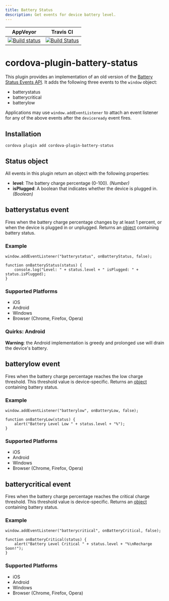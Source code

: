 ```yaml
---
title: Battery Status
description: Get events for device battery level.
---
```

<!--
# license: Licensed to the Apache Software Foundation (ASF) under one
#         or more contributor license agreements.  See the NOTICE file
#         distributed with this work for additional information
#         regarding copyright ownership.  The ASF licenses this file
#         to you under the Apache License, Version 2.0 (the
#         "License"); you may not use this file except in compliance
#         with the License.  You may obtain a copy of the License at
#
#           http://www.apache.org/licenses/LICENSE-2.0
#
#         Unless required by applicable law or agreed to in writing,
#         software distributed under the License is distributed on an
#         "AS IS" BASIS, WITHOUT WARRANTIES OR CONDITIONS OF ANY
#         KIND, either express or implied.  See the License for the
#         specific language governing permissions and limitations
#         under the License.
-->

|AppVeyor|Travis CI|
|:-:|:-:|
|[![Build status](https://ci.appveyor.com/api/projects/status/github/apache/cordova-plugin-battery-status?branch=master)](https://ci.appveyor.com/project/ApacheSoftwareFoundation/cordova-plugin-battery-status)|[![Build Status](https://travis-ci.org/apache/cordova-plugin-battery-status.svg?branch=master)](https://travis-ci.org/apache/cordova-plugin-battery-status)|

# cordova-plugin-battery-status

This plugin provides an implementation of an old version of the [Battery Status Events API][w3c_spec]. It adds the following three events to the `window` object:

* batterystatus
* batterycritical
* batterylow

Applications may use `window.addEventListener` to attach an event listener for any of the above events after the `deviceready` event fires.

## Installation

    cordova plugin add cordova-plugin-battery-status

## Status object

All events in this plugin return an object with the following properties:

- __level__: The battery charge percentage (0-100). _(Number)_
- __isPlugged__: A boolean that indicates whether the device is plugged in. _(Boolean)_

## batterystatus event

Fires when the battery charge percentage changes by at least 1 percent, or when the device is plugged in or unplugged. Returns an [object][status_object] containing battery status.

### Example

    window.addEventListener("batterystatus", onBatteryStatus, false);

    function onBatteryStatus(status) {
        console.log("Level: " + status.level + " isPlugged: " + status.isPlugged);
    }

### Supported Platforms

- iOS
- Android
- Windows
- Browser (Chrome, Firefox, Opera)

### Quirks: Android

**Warning**: the Android implementation is greedy and prolonged use will drain the device's battery.

## batterylow event

Fires when the battery charge percentage reaches the low charge threshold. This threshold value is device-specific. Returns an [object][status_object] containing battery status.

### Example

    window.addEventListener("batterylow", onBatteryLow, false);

    function onBatteryLow(status) {
        alert("Battery Level Low " + status.level + "%");
    }

### Supported Platforms

- iOS
- Android
- Windows
- Browser (Chrome, Firefox, Opera)

## batterycritical event

Fires when the battery charge percentage reaches the critical charge threshold. This threshold value is device-specific. Returns an [object][status_object] containing battery status.

### Example

    window.addEventListener("batterycritical", onBatteryCritical, false);

    function onBatteryCritical(status) {
        alert("Battery Level Critical " + status.level + "%\nRecharge Soon!");
    }

### Supported Platforms

- iOS
- Android
- Windows
- Browser (Chrome, Firefox, Opera)


[w3c_spec]: https://www.w3.org/TR/battery-status/
[status_object]: #status-object
